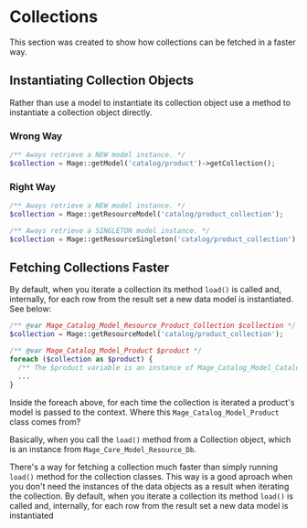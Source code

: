 # Collections

This section was created to show how collections can be fetched in a faster way.

## Instantiating Collection Objects

Rather than use a model to instantiate its collection object use a method to instantiate a collection object directly.

### Wrong Way
```php
/** Aways retrieve a NEW model instance. */
$collection = Mage::getModel('catalog/product')->getCollection();
```

### Right Way
```php
/** Aways retrieve a NEW model instance. */
$collection = Mage::getResourceModel('catalog/product_collection');

/** Aways retrieve a SINGLETON model instance. */
$collection = Mage::getResourceSingleton('catalog/product_collection');
```

## Fetching Collections Faster

By default, when you iterate a collection its method `load()` is called and, internally, for each row from the result set a new data model is instantiated. See below:

```php
/** @var Mage_Catalog_Model_Resource_Product_Collection $collection */
$collection = Mage::getResourceModel('catalog/product_collection');

/** @var Mage_Catalog_Model_Product $product */
foreach ($collection as $product) {
  /** The $product variable is an instance of Mage_Catalog_Model_Catalog */
  ...
}
```

Inside the foreach above, for each time the collection is iterated a product's model is passed to the context. Where this `Mage_Catalog_Model_Product` class comes from?

Basically, when you call the `load()` method from a Collection object, which is an instance from `Mage_Core_Model_Resource_Db`.


There's a way for fetching a collection much faster than simply running `load()` method for the collection classes. This way is a good aproach when you don't need the instances of the data objects as a result when iterating the collection.
By default, when you iterate a collection its method `load()` is called and, internally, for each row from the result set a new data model is instantiated
